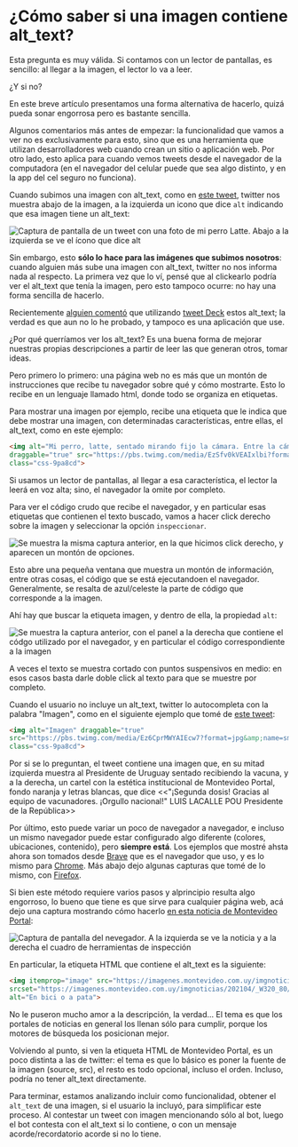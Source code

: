# ¿Cómo saber si una imagen contiene alt_text?

Esta pregunta es muy válida. Si contamos con un lector de pantallas, 
es sencillo: al llegar a la imagen, el lector lo va a leer.

¿Y si no?

En este breve artículo presentamos una forma alternativa de hacerlo, 
quizá pueda sonar engorrosa pero es bastante sencilla.

Algunos comentarios más antes de empezar: la funcionalidad que vamos a ver no es 
exclusivamente para esto, sino que es una herramienta que utilizan desarrolladores 
web cuando crean un sitio o aplicación web. Por otro lado, esto aplica para 
cuando vemos tweets desde el navegador de la computadora (en el navegador del celular puede que sea algo distinto, 
y en la app del cel seguro no funciona).

Cuando subimos una imagen con alt_text, como en [este tweet](https://twitter.com/ro_laguna_/status/1383906634171224072),
twitter nos muestra abajo de la imagen, a la izquierda un icono que dice `alt` indicando que esa imagen tiene un alt_text:
 
![Captura de pantalla de un tweet con una foto de mi perro Latte. Abajo a la izquierda se ve el ícono que dice alt](https://github.com/rola93/altBotUY/tree/master/docs/media/latte_icono_alt_resaltado.png)

Sin embargo, esto **sólo lo hace para las imágenes que subimos nosotros**: 
cuando alguien más sube una imagen con alt_text, twitter no nos informa nada al respecto. La primera vez que lo ví,
pensé que al clickearlo podría ver el alt_text que tenía la imagen, pero esto tampoco ocurre: no hay una forma 
sencilla de hacerlo.

Recientemente [alguien comentó](https://twitter.com/SarAusten/status/1386002316055269384) que utilizando 
[tweet Deck](https://tweetdeck.twitter.com) estos alt_text; la verdad 
es que aun no lo he probado, y tampoco es una aplicación que use.

¿Por qué querríamos ver los alt_text? Es una buena forma de mejorar nuestras propias descripciones a partir de leer 
las que generan otros, tomar ideas.

Pero primero lo primero: una página web no es más que un montón de instrucciones que recibe tu navegador sobre qué y cómo mostrarte.
Esto lo recibe en un lenguaje llamado html, donde todo se organiza en etiquetas.

Para mostrar una imagen por ejemplo, recibe una etiqueta que le indica que debe mostrar una imagen,
 con determinadas características, entre ellas, el alt_text, como en este ejemplo:
 
```html
<img alt="Mi perro, latte, sentado mirando fijo la cámara. Entre la cámara y él hay un plato de rissoto. La foto es en el living de mi casa" 
draggable="true" src="https://pbs.twimg.com/media/EzSfv0kVEAIxlbi?format=jpg&amp;name=small" 
class="css-9pa8cd">
```
 
Si usamos un lector de pantallas, al llegar a esa característica, el lector la leerá en voz alta; sino, 
el navegador la omite por completo.

Para ver el código crudo que recibe el navegador, y en particular esas etiquetas que contienen el texto buscado, vamos a hacer click derecho 
sobre la imagen y seleccionar la opción  `inspeccionar`. 

![Se muestra la misma captura anterior, en la que hicimos click derecho, y aparecen un montón de opciones.](https://github.com/rola93/altBotUY/tree/master/docs/media/latte_click_derecho.png)

Esto abre una pequeña ventana que muestra un montón de información, entre otras cosas, 
el código que se está ejecutandoen el navegador. Generalmente, se resalta de azul/celeste la parte de código que corresponde a la imagen.

Ahí hay que buscar la etiqueta imagen, y dentro de ella, la propiedad `alt`:

![Se muestra la captura anterior, con el panel a la derecha que contiene el códgo utilizado por el navegador, 
y en particular el código correspondiente a la imagen](https://github.com/rola93/altBotUY/tree/master/docs/media/latte_twit_y_herramienta.png)


A veces el texto se muestra cortado con puntos suspensivos en medio: en esos casos basta darle doble click al 
texto para que se muestre por completo.

Cuando el usuario no incluye un alt_text, twitter lo autocompleta con la palabra "Imagen", como en el siguiente ejemplo 
que tomé de [este tweet](https://twitter.com/portalmvd/status/1386689487221182470):

```html
<img alt="Imagen" draggable="true" 
src="https://pbs.twimg.com/media/Ez6CprMWYAIEcw7?format=jpg&amp;name=small" 
class="css-9pa8cd">
```
Por si se lo preguntan, el tweet contiene una imagen que, en su mitad izquierda muestra al Presidente de Uruguay sentado recibiendo la vacuna, y a la derecha, 
un cartel con la estética institucional de Montevideo Portal, fondo naranja y letras blancas, que dice <<"¡Segunda dosis! Gracias al equipo de vacunadores. 
¡Orgullo nacional!" LUIS LACALLE POU Presidente de la República>>

Por último, esto puede variar un poco de navegador a navegador, e incluso un mismo navegador puede estar configurado 
algo diferente (colores, ubicaciones, contenido), pero **siempre está**. Los ejemplos que mostré ahsta ahora son tomados 
desde [Brave](http://brave.com) que es el navegador que uso, y es lo mismo para 
[Chrome](https://www.google.com/intl/es/chrome/). Más abajo dejo algunas capturas que tomé de lo mismo, con 
[Firefox](https://www.mozilla.org/es-ES/firefox/new/).

Si bien este método requiere varios pasos y alprincipio resulta algo engorroso,
 lo bueno que tiene es que sirve para cualquier página web, acá dejo una captura mostrando 
 cómo hacerlo 
 [en esta noticia de Montevideo Portal](https://www.montevideo.com.uy/Noticias/Colectivo-Ciudad-Abierta-reclama-a-la-IM-que-vuelva-a-peatonalizar-la-rambla-los-domingos-uc784646):
 
 
![Captura de pantalla del nevegador. A la izquierda se ve la noticia y a la derecha el cuadro de herramientas de inspección](https://github.com/rola93/altBotUY/tree/master/docs/media/ejemplo_montevideo_portal.png)

En particular, la etiqueta HTML que contiene el alt_text es la siguiente: 

```html
<img itemprop="image" src="https://imagenes.montevideo.com.uy/imgnoticias/202104/_W933_80/759739.jpg" 
srcset="https://imagenes.montevideo.com.uy/imgnoticias/202104/_W320_80/759739.jpg 1x, https://imagenes.montevideo.com.uy/imgnoticias/202104/_W640_80/759739.jpg 2x" 
alt="En bici o a pata">
```

No le puseron mucho amor a la descripción, la verdad... El tema es que los portales de noticias en general los llenan 
sólo para cumplir, porque los motores de búsqueda los posicionan mejor.

Volviendo al punto, si ven la etiqueta HTML de Montevideo Portal, es un poco distinta a las de twitter: el tema es que 
lo básico es poner la fuente de la imagen (source, src), el resto es todo opcional, incluso el orden. Incluso, podría 
no tener alt_text directamente.    

Para terminar, estamos analizando incluir como funcionalidad, obtener el `alt_text` de una imagen, si el usuario la incluyó, 
para simplificar este proceso. Al contestar un tweet con imagen mencionando sólo al bot, luego el bot contesta con el alt_text si lo contiene, 
o con un mensaje acorde/recordatorio acorde si no lo tiene.

